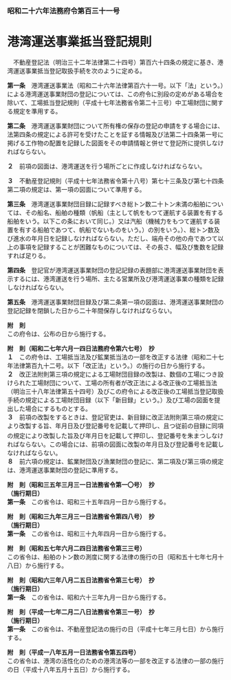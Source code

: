 ### 昭和二十六年法務府令第百三十一号  
# 港湾運送事業抵当登記規則  
　不動産登記法（明治三十二年法律第二十四号）第百六十四条の規定に基き、港湾運送事業抵当登記取扱手続を次のように定める。  
  
**第一条**　港湾運送事業法（昭和二十六年法律第百六十一号。以下「法」という。）による港湾運送事業財団の登記については、この府令に別段の定めがある場合を除いて、工場抵当登記規則（平成十七年法務省令第二十三号）中工場財団に関する規定を準用する。  
  
**第二条**　港湾運送事業財団について所有権の保存の登記の申請をする場合には、法第四条の規定による許可を受けたことを証する情報及び法第二十四条第一号に掲げる工作物の配置を記録した図面をその申請情報と併せて登記所に提供しなければならない。  
  
**２**　前項の図面は、港湾運送を行う場所ごとに作成しなければならない。  
  
**３**　不動産登記規則（平成十七年法務省令第十八号）第七十三条及び第七十四条第二項の規定は、第一項の図面について準用する。  
  
**第三条**　港湾運送事業財団目録に記録すべき総トン数二十トン未満の船舶については、その船名、船舶の種類（帆船（主として帆をもつて運航する装置を有する船舶をいう。以下この条において同じ。）又は汽船（機械力をもつて運航する装置を有する船舶であつて、帆船でないものをいう。）の別をいう。）、総トン数及び進水の年月日を記録しなければならない。ただし、端舟その他の舟であつて以上の事項を記録することが困難なものについては、その長さ、幅及び隻数を記録すれば足りる。  
  
**第四条**　登記官が港湾運送事業財団の登記記録の表題部に港湾運送事業財団を表示するには、港湾運送を行う場所、主たる営業所及び港湾運送事業の種類を記録しなければならない。  
  
**第五条**　港湾運送事業財団目録及び第二条第一項の図面は、港湾運送事業財団の登記記録を閉鎖した日から二十年間保存しなければならない。  
  
**附　則**  
この府令は、公布の日から施行する。  
  
**附　則（昭和二七年六月一四日法務府令第六七号）　抄**  
**１**　この府令は、工場抵当法及び鉱業抵当法の一部を改正する法律（昭和二十七年法律第百九十二号。以下「改正法」という。）の施行の日から施行する。  
**２**　改正法附則第三項の規定による工場財団目録の改製は、数個の工場につき設けられた工場財団について、工場の所有者が改正法による改正後の工場抵当法（明治三十八年法律第五十四号）及びこの府令による改正後の工場抵当登記取扱手続の規定による工場財団目録（以下「新目録」という。）及び工場の図面を提出した場合にするものとする。  
**３**　前項の改製をするときは、登記官吏は、新目録に改正法附則第三項の規定により改製する旨、年月日及び登記番号を記載して押印し、且つ従前の目録に同項の規定により改製した旨及び年月日を記載して押印し、登記番号を朱<ruby>ま<rt>ヽ</rt></ruby><ruby>つ<rt>ヽ</rt></ruby>しなければならない。この場合には、前項の図面に改製の年月日及び登記番号を記載しなければならない。  
**８**　前六項の規定は、鉱業財団及び漁業財団の登記に、第二項及び第三項の規定は、港湾運送事業財団の登記に準用する。  
  
**附　則（昭和三五年三月三一日法務省令第一〇号）　抄**  
**（施行期日）**  
**第一条**　この省令は、昭和三十五年四月一日から施行する。  
  
**附　則（昭和三九年三月三一日法務省令第四八号）　抄**  
**（施行期日）**  
**第一条**　この省令は、昭和三十九年四月一日から施行する。  
  
**附　則（昭和五七年六月二四日法務省令第三三号）**  
この省令は、船舶のトン数の測度に関する法律の施行の日（昭和五十七年七月十八日）から施行する。  
  
**附　則（昭和六三年八月二五日法務省令第三七号）　抄**  
**（施行期日）**  
**第一条**　この省令は、昭和六十三年九月一日から施行する。  
  
**附　則（平成一七年二月二八日法務省令第三一号）　抄**  
**（施行期日）**  
**第一条**　この省令は、不動産登記法の施行の日（平成十七年三月七日）から施行する。  
  
**附　則（平成一八年五月一日法務省令第五四号）**  
この省令は、港湾の活性化のための港湾法等の一部を改正する法律の一部の施行の日（平成十八年五月十五日）から施行する。  
  
